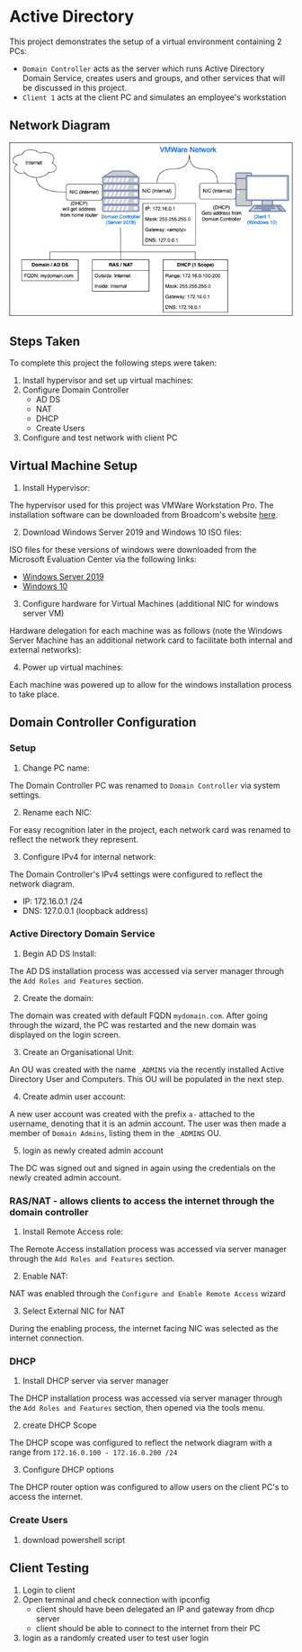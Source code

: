 # Active Directory

This project demonstrates the setup of a virtual environment containing 2 PCs:

* `Domain Controller` acts as the server which runs Active Directory Domain Service, creates users and groups, and other services that will be discussed in this project.
* `Client 1` acts at the client PC and simulates an employee's workstation

## Network Diagram

![Network Diagram](/Active%20Directory/Screenshots/topoly.png)

## Steps Taken

To complete this project the following steps were taken:
1. Install hypervisor and set up virtual machines:
2. Configure Domain Controller
	- AD DS
	- NAT
	- DHCP
	- Create Users
3. Configure and test network with client PC

## Virtual Machine Setup

1. Install Hypervisor:
 
The hypervisor used for this project was VMWare Workstation Pro. The installation software can be downloaded from Broadcom's website [here](https://www.vmware.com/products/desktop-hypervisor/workstation-and-fusion).

2. Download Windows Server 2019 and Windows 10 ISO files:

ISO files for these versions of windows were downloaded from the Microsoft Evaluation Center via the following links:
- [Windows Server 2019](https://www.microsoft.com/en-us/evalcenter/evaluate-windows-server-2019)
- [Windows 10](https://www.microsoft.com/en-us/evalcenter/evaluate-windows-10-enterprise)

3. Configure hardware for Virtual Machines (additional NIC for windows server VM)

Hardware delegation for each machine was as follows (note the Windows Server Machine has an additional network card to facilitate both internal and external networks):

4. Power up virtual machines:

Each machine was powered up to allow for the windows installation process to take place.

## Domain Controller Configuration

### Setup

1. Change PC name:

The Domain Controller PC was renamed to `Domain Controller` via system settings.

2. Rename each NIC:

For easy recognition later in the project, each network card was renamed to reflect the network they represent.

3. Configure IPv4 for internal network:

The Domain Controller's IPv4 settings were configured to reflect the network diagram.

- IP: 172.16.0.1 /24
- DNS: 127.0.0.1 (loopback address)

### Active Directory Domain Service

1. Begin AD DS Install: 

The AD DS installation process was accessed via server manager through the `Add Roles and Features` section. 

2. Create the domain:

The domain was created with default FQDN `mydomain.com`. After going through the wizard, the PC was restarted and the new domain was displayed on the login screen.

3. Create an Organisational Unit:

An OU was created with the name `_ADMINS` via the recently installed Active Directory User and Computers. This OU will be populated in the next step. 

4. Create admin user account:

A new user account was created with the prefix `a-` attached to the username, denoting that it is an admin account. The user was then made a member of `Domain Admins`, listing them in the `_ADMINS` OU.

5. login as newly created admin account

The DC was signed out and signed in again using the credentials on the newly created admin account.

### RAS/NAT - allows clients to access the internet through the domain controller

1. Install Remote Access role:

The Remote Access installation process was accessed via server manager through the `Add Roles and Features` section. 

2. Enable NAT:

NAT was enabled through the `Configure and Enable Remote Access` wizard

3. Select External NIC for NAT

During the enabling process, the internet facing NIC was selected as the internet connection.

### DHCP

1. Install DHCP server via server manager

The DHCP installation process was accessed via server manager through the `Add Roles and Features` section, then opened via the tools menu.

2. create DHCP Scope

The DHCP scope was configured to reflect the network diagram with a range from `172.16.0.100 - 172.16.0.200 /24`

3. Configure DHCP options

The DHCP router option was configured to allow users on the client PC's to access the internet.

### Create Users

1. download powershell script

## Client Testing

1. Login to client
2. Open terminal and check connection with ipconfig
	- client should have been delegated an IP and gateway from dhcp server
	- client should be able to connect to the internet from their PC
3. login as a randomly created user to test user login